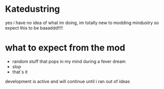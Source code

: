 # Katedustring

yes i have no idea of what im doing, im totally new to modding mindustry so expect this to be baaaddd!!!!


# what to expect from the mod

- random stuff that pops in my mind during a fever dream
- slop
- that´s it


development is active and will continue until i ran out of ideas
